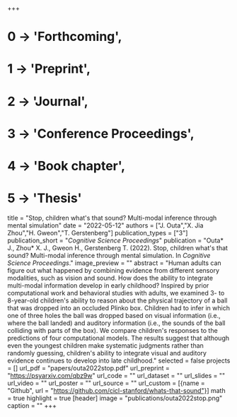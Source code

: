 +++
# 0 -> 'Forthcoming',
# 1 -> 'Preprint',
# 2 -> 'Journal',
# 3 -> 'Conference Proceedings',
# 4 -> 'Book chapter',
# 5 -> 'Thesis'

title = "Stop, children what's that sound? Multi-modal inference through mental simulation"
date = "2022-05-12"
authors = ["J. Outa","X. Jia Zhou","H. Gweon","T. Gerstenberg"]
publication_types = ["3"]
publication_short = "_Cognitive Science Proceedings_"
publication = "Outa* J., Zhou* X. J., Gweon H., Gerstenberg T. (2022). Stop, children what's that sound? Multi-modal inference through mental simulation. In _Cognitive Science Proceedings_."
image_preview = ""
abstract = "Human adults can figure out what happened by combining evidence from different sensory modalities, such as vision and sound. How does the ability to integrate multi-modal information develop in early childhood? Inspired by prior computational work and behavioral studies with adults, we examined 3- to 8-year-old children's ability to reason about the physical trajectory of a ball that was dropped into an occluded Plinko box. Children had to infer in which one of three holes the ball was dropped based on visual information (i.e., where the ball landed) and auditory information (i.e., the sounds of the ball colliding with parts of the box). We compare children's responses to the predictions of four computational models. The results suggest that although even the youngest children make systematic judgments rather than randomly guessing, children's ability to integrate visual and auditory evidence continues to develop into late childhood."
selected = false
projects = []
url_pdf = "papers/outa2022stop.pdf"
url_preprint = "https://psyarxiv.com/qbz9w"
url_code = ""
url_dataset = ""
url_slides = ""
url_video = ""
url_poster = ""
url_source = ""
url_custom = [{name = "Github", url = "https://github.com/cicl-stanford/whats-that-sound"}]
math = true
highlight = true
[header]
image = "publications/outa2022stop.png"
caption = ""
+++